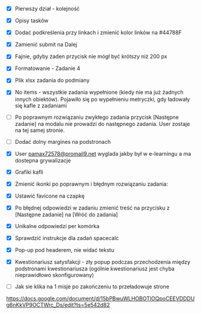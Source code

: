  - [x] Pierwszy dział - kolejność
 - [x] Opisy tasków
 - [x] Dodać podkreślenia przy linkach i zmienić kolor linków na #44788F
 - [x] Zamienić submit na Dalej
 - [x] Fajnie, gdyby żaden przycisk nie mógł być krótszy niż 200 px
 - [x] Formatowanie - Zadanie 4
 - [x] Plik xlsx zadania do podmiany
 - [x] No items - wszystkie zadania wypełnione (kiedy nie ma już żadnych innych obiektów). Pojawiło się po wypełnieniu metryczki, gdy ładowały się kafle z zadaniami
 - [ ] Po poprawnym rozwiązaniu zwykłego zadania przycisk [Następne zadanie] na modalu nie prowadzi do następnego zadania. User zostaje na tej samej stronie. 
 - [ ] Dodać dolny margines na podstronach
 - [x] User pamax72578@promail9.net wyglada jakby był w e-learningu a ma dostepna grywalizacje
 - [x] Grafiki kafli
 - [x] Zmienić ikonki po poprawnym i błędnym rozwiązaniu zadania:
 - [x] Ustawić favicone na czapkę 
 - [X] Po błędnej odpowiedzi w zadaniu zmienić treść na przycisku z [Następne zadanie] na [Wróć do zadania]
 - [x] Unikalne odpowiedzi per komórka
 - [x] Sprawdzić instrukcje dla zadań spacecalc
 - [x] Pop-up pod headerem, nie widać tekstu
 - [x] Kwestionariusz satysfakcji - zły popup podczas przechodzenia między podstronami kwestionariusza (ogólnie kwestionariusz jest chyba nieprawidłowo skonfigurowany)
 - [ ] Jak sie klika na 1 misje po zakończeniu to przeładowuje strone

 
 https://docs.google.com/document/d/15bPBwuWLHOBOTIOQpoCEEVDDDUg6nKkVP9OCTWrc_Ds/edit?ts=5e542d82
